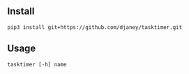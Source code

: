 ## Install

    pip3 install git+https://github.com/djaney/tasktimer.git

## Usage

    tasktimer [-h] name